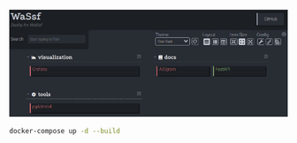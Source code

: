<p align="center">
	<img src="./_readme/static/WaSsf.png" />
</p>

```bash
docker-compose up -d --build
```
